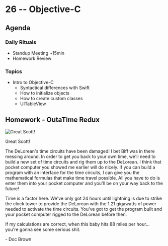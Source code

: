 # 26 -- Objective-C

## Agenda

### Daily Rituals

* Standup Meeting ~15min
* Homework Review

### Topics

* Intro to Objective-C
	* Syntactical differences with Swift
	* How to initialize objects
	* How to create custom classes
	* UITableView

## Homework - OutaTime Redux

![Great Scott!](http://weknowmemes.com/wp-content/uploads/2011/10/great-scott-doc-back-to-the-future-drawing.jpg)

Great Scott!

The DeLorean's time circuits have been damaged! I bet Biff was in there messing around. In order to get you back to your own time, we'll need to build a new set of time circuits and rig them up to the DeLorean. I think that pocket computer you showed me earlier will do nicely. If you can build a program with an interface for the time circuits, I can give you the mathematical formulas that make time travel possible. All you have to do is enter them into your pocket computer and you'll be on your way back to the future!

Time is a factor here. We've only got 24 hours until lightning is due to strike the clock tower to provide the DeLorean with the 1.21 gigawatts of power needed to activate the time circuits. You've got to get the program built and your pocket computer rigged to the DeLorean before then.

If my calculations are correct, when this baby hits 88 miles per hour... you're gonna see some serious shit.

\- Doc Brown
